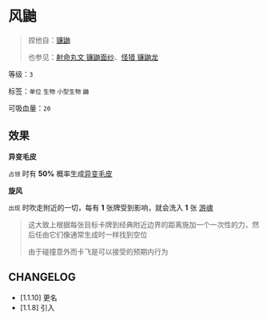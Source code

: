 # 风鼬

> 捏他自：[镰鼬](https://zh.wikipedia.org/zh-hans/%E9%95%B0%E9%BC%AC)
>
> 也参见：[射命丸文 镰鼬面纱](https://www.thwiki.cc/%E9%95%B0%E9%BC%AC%E9%9D%A2%E7%BA%B1/%E5%88%86%E6%9E%90%E4%B8%8E%E8%80%83%E6%8D%AE)、[怪猎 镰鼬龙](https://zh.moegirl.org.cn/zh-tw/%E9%95%B0%E9%BC%AC%E9%BE%99)

等级：`3`

标签：`单位` `生物` `小型生物` `鼬`

可吸血量：`20`

## 效果

**异变毛皮**

`占领` 时有 **50%** 概率生成[异变毛皮](异变毛皮.md)

**旋风**

`出现` 时吹走附近的一切，每有 **1** 张牌受到影响，就会洗入 **1** 张 [游魂](游魂.md)

> 这大致上根据每张目标卡牌到经典附近边界的距离施加一个一次性的力，然后任由它们像通常生成时一样找到空位
> 
> 由于碰撞意外而卡飞是可以接受的预期内行为

## CHANGELOG

- [1.1.10] 更名
- [1.1.8] 引入
